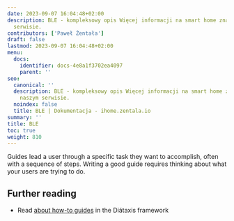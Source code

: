 ```yaml
---
date: 2023-09-07 16:04:48+02:00
description: BLE - kompleksowy opis Więcej informacji na smart home znajdziesz w naszym
  serwisie.
contributors: ['Paweł Żentała']
draft: false
lastmod: 2023-09-07 16:04:48+02:00
menu:
  docs:
    identifier: docs-4e8a1f3702ea4097
    parent: ''
seo:
  canonical: ''
  description: BLE - kompleksowy opis Więcej informacji na smart home znajdziesz w
    naszym serwisie.
  noindex: false
  title: BLE | Dokumentacja - ihome.zentala.io
summary: ''
title: BLE
toc: true
weight: 810
---
```



Guides lead a user through a specific task they want to accomplish, often with a sequence of steps. Writing a good guide requires thinking about what your users are trying to do.

## Further reading

- Read [about how-to guides](https://diataxis.fr/how-to-guides/) in the Diátaxis framework
